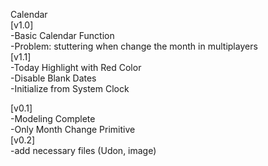 Calendar  
[v1.0]  
-Basic Calendar Function  
-Problem: stuttering when change the month in multiplayers  
[v1.1]  
-Today Highlight with Red Color  
-Disable Blank Dates  
-Initialize from System Clock  
  
[v0.1]  
-Modeling Complete  
-Only Month Change Primitive  
[v0.2]  
-add necessary files (Udon, image)  